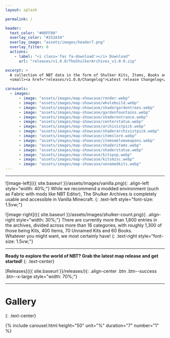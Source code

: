 ```yaml
---
layout: splash

permalink: /

header:
  text_color: "#00FF00"
  overlay_color: "#252A34"
  overlay_image: "assets/images/header7.png"
  overlay_filter: 0
  actions:
    - label: "<i class='fas fa-download'></i> Download"
      url: "releases/v1.0.0/TheShulkerArchives_v1.0.0.zip"

excerpt: >
  A collection of NBT data in the form of Shulker Kits, Items, Books and more, 1.8k entries strong.<br />
  <small><a href="releases/v1.0.0/Changelog">Latest release Changelog</a></small>

carousels:
  - images:
      - image: "assets/images/map-showcase/render.webp"
      - image: "assets/images/map-showcase/wholebuild.webp"
      - image: "assets/images/map-showcase/shadergardentrees.webp"
      - image: "assets/images/map-showcase/gardenfountains.webp"
      - image: "assets/images/map-showcase/shaderentrance.webp"
      - image: "assets/images/map-showcase/centerstatue.webp"
      - image: "assets/images/map-showcase/archivistpick.webp"
      - image: "assets/images/map-showcase/shaderarchivistpick.webp"
      - image: "assets/images/map-showcase/itemslore.webp"
      - image: "assets/images/map-showcase/itemsmeleeweapons.webp"
      - image: "assets/images/map-showcase/shaderitems.webp"
      - image: "assets/images/map-showcase/shaderstatue.webp"
      - image: "assets/images/map-showcase/kitspvp.webp"
      - image: "assets/images/map-showcase/kitsmisc.webp"
      - image: "assets/images/map-showcase/unnamedkits.webp"
---
```


***

![image-left]({{ site.baseurl }}/assets/images/vanilla.png){: .align-left style="width: 40%;"} While we recommend a modded environment (such as Fabric with mods like NBT Editor), The Shulker Archives is completely usable and accessible in Vanilla Minecraft.
{: .text-left style="font-size: 1.5vw;"}


![image-right]({{ site.baseurl }}/assets/images/shulker-count.png){: .align-right style="width: 30%;"} There are currently more than 1,800 entries in the archives, divided across more than 16 categories, with roughly 1,300 of those being Kits, 400 Items, 70 Unnamed Kits and 60 Books.\
Whatever you might want, we most certainly have!
{: .text-right style="font-size: 1.5vw;"}

***

**Ready to explore the world of NBT? Grab the latest map release and get started!**
{: .text-center}

[Releases]({{ site.baseurl }}/releases/){: .align-center .btn .btn--success .btn--x-large style="width: 70%;"}

***

# Gallery
{: .text-center}

{% include carousel.html height="50" unit="%" duration="7" number="1" %}